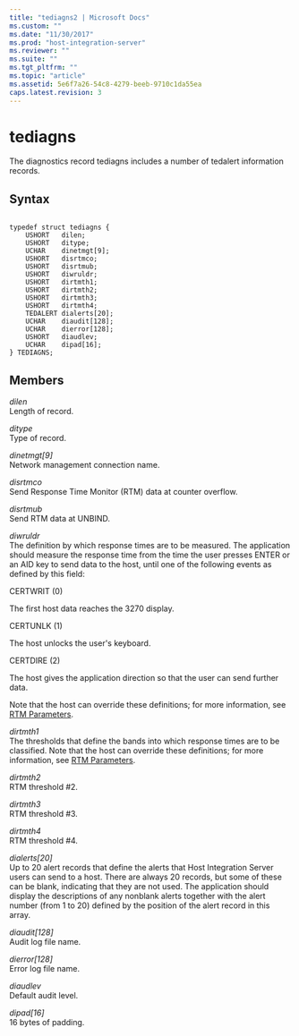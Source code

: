 ```yaml
---
title: "tediagns2 | Microsoft Docs"
ms.custom: ""
ms.date: "11/30/2017"
ms.prod: "host-integration-server"
ms.reviewer: ""
ms.suite: ""
ms.tgt_pltfrm: ""
ms.topic: "article"
ms.assetid: 5e6f7a26-54c8-4279-beeb-9710c1da55ea
caps.latest.revision: 3
---
```

# tediagns
The diagnostics record tediagns includes a number of tedalert information records.  
  
## Syntax  
  
```  
  
typedef struct tediagns {  
    USHORT   dilen;  
    USHORT   ditype;  
    UCHAR    dinetmgt[9];  
    USHORT   disrtmco;  
    USHORT   disrtmub;  
    USHORT   diwruldr;  
    USHORT   dirtmth1;  
    USHORT   dirtmth2;  
    USHORT   dirtmth3;  
    USHORT   dirtmth4;  
    TEDALERT dialerts[20];  
    UCHAR    diaudit[128];  
    UCHAR    dierror[128];  
    USHORT   diaudlev;  
    UCHAR    dipad[16];  
} TEDIAGNS;  
```  
  
## Members  
 *dilen*  
 Length of record.  
  
 *ditype*  
 Type of record.  
  
 *dinetmgt[9]*  
 Network management connection name.  
  
 *disrtmco*  
 Send Response Time Monitor (RTM) data at counter overflow.  
  
 *disrtmub*  
 Send RTM data at UNBIND.  
  
 *diwruldr*  
 The definition by which response times are to be measured. The application should measure the response time from the time the user presses ENTER or an AID key to send data to the host, until one of the following events as defined by this field:  
  
 CERTWRIT (0)  
  
 The first host data reaches the 3270 display.  
  
 CERTUNLK (1)  
  
 The host unlocks the user's keyboard.  
  
 CERTDIRE (2)  
  
 The host gives the application direction so that the user can send further data.  
  
 Note that the host can override these definitions; for more information, see [RTM Parameters](../core/rtm-parameters]1.md).  
  
 *dirtmth1*  
 The thresholds that define the bands into which response times are to be classified. Note that the host can override these definitions; for more information, see [RTM Parameters](../core/rtm-parameters]1.md).  
  
 *dirtmth2*  
 RTM threshold #2.  
  
 *dirtmth3*  
 RTM threshold #3.  
  
 *dirtmth4*  
 RTM threshold #4.  
  
 *dialerts[20]*  
 Up to 20 alert records that define the alerts that Host Integration Server users can send to a host. There are always 20 records, but some of these can be blank, indicating that they are not used. The application should display the descriptions of any nonblank alerts together with the alert number (from 1 to 20) defined by the position of the alert record in this array.  
  
 *diaudit[128]*  
 Audit log file name.  
  
 *dierror[128]*  
 Error log file name.  
  
 *diaudlev*  
 Default audit level.  
  
 *dipad[16]*  
 16 bytes of padding.